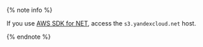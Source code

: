 {% note info %}

If you use [AWS SDK for NET](../tools/aws-sdk-net.md), access the `s3.yandexcloud.net` host.

{% endnote %}